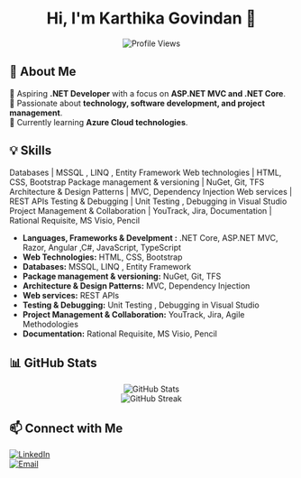 <h1 align="center">Hi, I'm Karthika Govindan 👋</h1>

<p align="center">
  <img src="https://komarev.com/ghpvc/?username=your-github-username&label=Profile%20Views&color=0e75b6&style=flat" alt="Profile Views">
</p>

## 🚀 About Me  
🔹 Aspiring **.NET Developer** with a focus on **ASP.NET MVC and .NET Core**.  
🔹 Passionate about **technology, software development, and project management**.  
🔹 Currently learning **Azure Cloud technologies**.  

## 💡 Skills  

Databases | MSSQL , LINQ , Entity Framework
Web technologies | HTML, CSS, Bootstrap
Package management & versioning | NuGet, Git, TFS
Architecture & Design Patterns | MVC, Dependency Injection
Web services | REST APIs
Testing & Debugging | Unit Testing , Debugging in Visual Studio
Project Management & Collaboration | YouTrack, Jira,
Documentation | Rational Requisite, MS Visio, Pencil

- **Languages, Frameworks & Develpment :** .NET Core, ASP.NET MVC, Razor, Angular ,C#, JavaScript, TypeScript 
- **Web Technologies:** HTML, CSS, Bootstrap
- **Databases:** MSSQL, LINQ , Entity Framework
- **Package management & versioning:** NuGet, Git, TFS
- **Architecture & Design Patterns:** MVC, Dependency Injection
- **Web services:** REST APIs
- **Testing & Debugging:** Unit Testing , Debugging in Visual Studio
- **Project Management & Collaboration:** YouTrack, Jira, Agile Methodologies
- **Documentation:** Rational Requisite, MS Visio, Pencil
  
## 📊 GitHub Stats  

<p align="center">
  <img src="https://github-readme-stats.vercel.app/api?username=karthika-govindan&show_icons=true&theme=radical" alt="GitHub Stats">
  <br>
  <img src="https://github-readme-streak-stats.herokuapp.com/?user=karthika-govindan&theme=radical" alt="GitHub Streak">
</p>

## 📫 Connect with Me  
[![LinkedIn](https://img.shields.io/badge/LinkedIn-0A66C2?style=for-the-badge&logo=linkedin&logoColor=white)](https://www.linkedin.com/in/karthika-govindan/)  
[![Email](https://img.shields.io/badge/Email-D14836?style=for-the-badge&logo=gmail&logoColor=white)](mailto:karthika.govindan@outlook.com)
